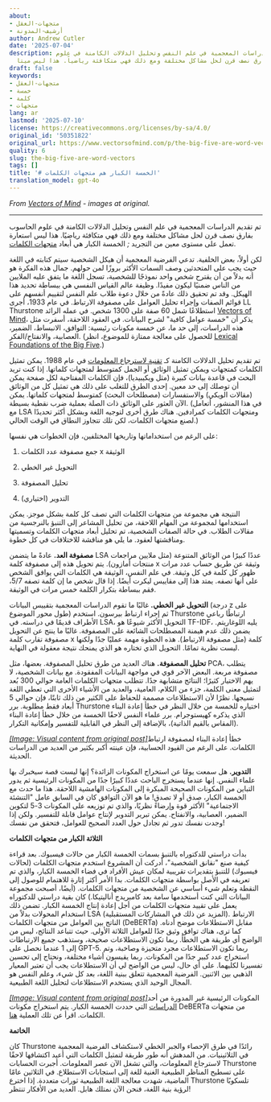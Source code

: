 ```yaml
---
about:
- متجهات-العقل
- أرشيف-المدونة
author: Andrew Cutler
date: '2025-07-04'
description: تم تقديم الدراسات المعجمية في علم النفس وتحليل الدلالات الكامنة في علوم
  الحاسوب بفارق نصف قرن لحل مشاكل مختلفة ومع ذلك فهي متكافئة رياضياً. هذا ليس ميتا...
draft: false
keywords:
- متجهات-العقل
- خمسة
- كلمة
- متجهات
lang: ar
lastmod: '2025-07-10'
license: https://creativecommons.org/licenses/by-sa/4.0/
original_id: '50351822'
original_url: https://www.vectorsofmind.com/p/the-big-five-are-word-vectors
quality: 6
slug: the-big-five-are-word-vectors
tags: []
title: '# الخمسة الكبار هم متجهات الكلمات'
translation_model: gpt-4o
---
```


*From [Vectors of Mind](https://www.vectorsofmind.com/p/the-big-five-are-word-vectors) - images at original.*

---

تم تقديم الدراسات المعجمية في علم النفس وتحليل الدلالات الكامنة في علوم الحاسوب بفارق نصف قرن لحل مشاكل مختلفة ومع ذلك فهي متكافئة رياضيًا. هذا ليس استعارة تعمل على مستوى معين من التجريد _;_ الخمسة الكبار هي أبعاد [متجهات الكلمات](https://dzone.com/articles/introduction-to-word-vectors).

لكن أولاً، بعض الخلفية. تدعي الفرضية المعجمية أن هيكل الشخصية سيتم كتابته في اللغة حيث يجب على المتحدثين وصف السمات الأكثر بروزًا لمن حولهم. جمال هذه الفكرة هو أنه بدلاً من أن يقترح شخص واحد نموذجًا للشخصية، تسجل اللغة ما يتفق عليه الملايين من الناس ضمنيًا ليكون مفيدًا. وظيفة عالم القياس النفسي هي ببساطة تحديد هذا الهيكل. وقد تم تحقيق ذلك عادةً من خلال دعوة طلاب علم النفس لتقييم أنفسهم على قوائم الصفات وإجراء تحليل العوامل على مصفوفة الارتباط. في عام 1933، أجرى LL Thurstone استطلاعًا شمل 60 صفة على 1300 شخص. في عمله الرائد [Vectors of Mind](http://psych.colorado.edu/~carey/Courses/PSYC5112/Readings/VectorsOfMind_Thurstone.pdf)، يذكر أن "خمسة عوامل كافية" لشرح البيانات. في العقود اللاحقة، أسفرت مثل هذه الدراسات، إلى حد ما، عن خمسة مكونات رئيسية: التوافق، الانبساط، الضمير، العصابية، والانفتاح/الفكر. (للحصول على معالجة ممتازة للموضوع، انظر [Lexical Foundations of the Big Five](https://www.researchgate.net/profile/Boele-Raad-2/publication/282980275_The_Lexical_Foundation_of_the_Big_Five-Factor_Model/links/5626198508aed3d3f137e522/The-Lexical-Foundation-of-the-Big-Five-Factor-Model.pdf).)

تم تقديم تحليل الدلالات الكامنة كـ [تقنية لاسترجاع المعلومات](https://dl.acm.org/doi/abs/10.1145/57167.57214?casa_token=ogUyQ6VJeZgAAAAA:ksULYwu-Km_5Ap0wA2ho3tbwzTjsB0tHONfEEMIldNB6PJgkRyM7eFaa7uZ-XZJ3nYo0MbYFeJsBng) في عام 1988. يمكن تمثيل الكلمات كمتجهات ويمكن تمثيل الوثائق أو الجمل كمتوسط لمتجهات كلماتها. إذا كنت تريد البحث في قاعدة بيانات كبيرة (مثل ويكيبيديا)، فإن الكلمات المفتاحية لكل صفحة يمكن أن توصلك إلى حد معين. إحدى الطرق للتغلب على ذلك هي تمثيل كل من الوثائق (مقالات الويكي) والاستفسارات (مصطلحات البحث) كمتوسط لمتجهات كلماتها. يمكن الآن العثور على الوثائق ذات الصلة بعملية ضرب نقطية بسيطة. (في هذا المنشور، أتعامل مع LSA ومتجهات الكلمات كمرادفين. هناك طرق أخرى لتوجيه اللغة وبشكل أكثر تحديدًا لصنع متجهات الكلمات، لكن تلك تتجاوز النطاق في الوقت الحالي.)

على الرغم من استخداماتها وتاريخها المختلفين، فإن الخطوات هي نفسها:

 1. جمع مصفوفة عدد الكلمات x الوثيقة

 2. التحويل غير الخطي

 3. تحليل المصفوفة

 4. التدوير (اختياري)

النتيجة هي مجموعة من متجهات الكلمات التي تصف كل كلمة بشكل موجز. يمكن استخدامها لمجموعة من المهام اللاحقة، من تحليل المشاعر إلى التنبؤ بالنرجسية من مقالات الطلاب. في حالة الصفات الشخصية، تم تحليل أبعاد متجهات الكلمات وتسميتها ومناقشتها لعقود. ما يلي هو مناقشة للاختلافات في كل خطوة.

**مصفوفة العد.** عادةً ما يتضمن LSA عددًا كبيرًا من الوثائق المتنوعة (مثل ملايين مراجعات منتجات أمازون). يتم تحويل هذه إلى مصفوفة كلمة x وثيقة عن طريق حساب عدد مرات ظهور كل كلمة في كل وثيقة. في علم النفس، الوثيقة هي الكلمات التي يوافق الشخص على أنها تصفه. يمتد هذا إلى مقاييس ليكرت أيضًا. إذا قال شخص ما إن كلمة تصفه 5/7، فقم ببساطة بتكرار الكلمة خمس مرات في الوثيقة.

**التحويل غير الخطي.** غالبًا ما تقوم الدراسات المعجمية بتقييس البيانات (درجة z على طول محور الموضوع) ثم إجراء ارتباط بيرسون. استخدم Thurstone ارتباطًا رباعي الأطراف قديمًا في دراسته. في LSA، التحويل الأكثر شيوعًا هو TF-IDF، يليه اللوغاريتم. يضمن ذلك عدم هيمنة المصطلحات الشائعة على المصفوفة. غالبًا ما ينتج عن التحويل مصفوفة تقارب كلمة x كلمة (مثل مصفوفة الارتباط). هذه الخطوة مهمة عمليًا جدًا ولكنها ليست نظرية تمامًا. التحويل الذي تختاره هو الذي يمنحك نتيجة معقولة في النهاية.

**تحليل المصفوفة.** هناك العديد من طرق تحليل المصفوفة. بعضها، مثل PCA، يتطلب مصفوفة مربعة. البعض الآخر قوي في مواجهة البيانات المفقودة. مع بيانات الشخصية، لا يهم الاختيار كثيرًا؛ النتائج متشابهة جدًا. تتطلب متجهات الكلمات العامة حوالي 300 بُعد لتمثيل معنى الكلمة، جزء من الكلام، العامية، والعديد من الأشياء الأخرى التي تعطي اللغة نسيجها. نظرًا لأن الاستطلاعات مصممة للحفاظ على الكثير من ذلك ثابتًا، فإن حوالي 5 أبعاد فقط مطلوبة. برر Thurstone اختياره للخمسة من خلال النظر في خطأ إعادة البناء الذي يذكره كهيستوجرام. برر علماء النفس لاحقًا الخمسة من خلال خطأ إعادة البناء (المقاس بالقيم الذاتية)، بالإضافة إلى النظر في القابلية للتفسير وإمكانية التكرار.

[*[Image: Visual content from original post]*](https://substackcdn.com/image/fetch/$s_!Zw-J!,f_auto,q_auto:good,fl_progressive:steep/https%3A%2F%2Fbucketeer-e05bbc84-baa3-437e-9518-adb32be77984.s3.amazonaws.com%2Fpublic%2Fimages%2Fd562c1c2-1576-4fad-896c-52e799d4598b_1600x1066.png)خطأ إعادة البناء لمصفوفة ارتباط الكلمات. على الرغم من القيود الحسابية، فإن عينته أكبر بكثير من العديد من الدراسات الحديثة.

**التدوير.** هل سمعت يومًا عن استخراج المكونات الزائدة؟ إنها ليست قصة سيخبرك بها علماء النفس. إنها عندما يستخرج الباحث عددًا كبيرًا جدًا من المكونات الرئيسية ثم يدور التباين من المكونات الصحيحة المبكرة إلى المكونات الهامشية اللاحقة. هذا ما حدث مع الخمسة الكبار، صدق أو لا تصدق! ما هو الآن التوافق كان في السابق عامل "التنشئة الاجتماعية" الأكثر قوة وإرضاءً نظريًا، والذي تم توزيعه على المكونات 3-5 لتكوين الضمير، العصابية، والانفتاح. يمكن تبرير التدوير لإنتاج عوامل قابلة للتفسير. ولكن إذا وجدت نفسك تدور ثم تجادل حول العدد الصحيح للعوامل، فتحقق من نفسك!

**الثلاثة الكبار من متجهات الكلمات**

بدأت دراستي للدكتوراه بالتنبؤ بسمات الخمسة الكبار من حالات فيسبوك. بعد قراءة كيفية صنع "نقانق الشخصية"، أدركت أن المشروع استخدم متجهات الكلمات (لحالات فيسبوك) للتنبؤ بتقديرات تقريبية لمكان عيش الأفراد في فضاء الخمسة الكبار، والذي تم تعريفه في الأصل بواسطة متجهات الكلمات. بدا الأمر أكثر إثارة للاهتمام للوصول إلى النقطة وتعلم شيء أساسي عن الشخصية من متجهات الكلمات. (أيضًا، أصبحت مجموعة البيانات التي كنت أستخدمها سامة بعد كامبريدج أناليتيكا.) كان بقية دراستي للدكتوراه يعمل على تقييد متجهات الكلمات من أجل إعادة إنتاج الخمسة الكبار. تضمن ذلك استخدام المحولات بدلاً من LSA (المزيد عن ذلك في المشاركات المستقبلية). الارتباط الناتج بين العوامل من متجهات الكلمات (DeBERTa) مقابل الاستطلاعات موضح أدناه. كما ترى، هناك توافق وثيق جدًا للعوامل الثلاثة الأولى. حيث تتباعد النتائج، ليس من الواضح أي طريقة هي الخطأ. ربما تكون الاستطلاعات صحيحة، وستذهب جميع الارتباطات إلى 1 عندما نحصل على GPT-5. ربما تكون الاستطلاعات مجرد متحيزة وصاخبة، وتم استخراج عدد كبير جدًا من المكونات. ربما يقيسون أشياء مختلفة، ونحتاج إلى تحسين تفسيرنا لكليهما. على أي حال، ليس من الواضح لي أن الاستطلاعات يجب أن تعتبر المعيار الذهبي بين الاثنين. الفرضية المعجمية تتعلق ببنية اللغة، بعد كل شيء، وعلم النفس هو المجال الوحيد الذي يستخدم الاستطلاعات لتحليل اللغة الطبيعية.

[*[Image: Visual content from original post]*](https://substackcdn.com/image/fetch/$s_!lY1-!,f_auto,q_auto:good,fl_progressive:steep/https%3A%2F%2Fbucketeer-e05bbc84-baa3-437e-9518-adb32be77984.s3.amazonaws.com%2Fpublic%2Fimages%2F6bf087b4-76cc-4272-a2f7-037d606ed2ba_726x682.png)المكونات الرئيسية غير المدورة من أحد [الدراسات](https://onlinelibrary.wiley.com/doi/10.1002/\(SICI\)1099-0984\(199603\)10:1%3C61::AID-PER246%3E3.0.CO;2-D) التي حددت الخمسة الكبار. يتم استخراج مكونات DeBERTa من متجهات الكلمات. اقرأ عن تلك العملية [هنا](https://psyarxiv.com/gdm5v/).

**الخاتمة**

كان Thurstone رائدًا في طرق الإحصاء والجبر الخطي لاستكشاف الفرضية المعجمية في الثلاثينيات. من المدهش أنه طور طريقة لتمثيل الكلمات التي أعيد اكتشافها لاحقًا لاسترجاع المعلومات، والتي تشغل الآن عصر المعلومات. أجبرت الحسابات Thurstone على تسطيح المناظر الطبيعية الغنية للغة إلى استجابات الاستطلاع. في الثلاثين عامًا الماضية، شهدت معالجة اللغة الطبيعية ثورات متعددة. إذا اخترع Thurstone تلسكوبًا لرؤية بنية اللغة، فنحن الآن نمتلك هابل. العديد من الأفكار تنتظر!